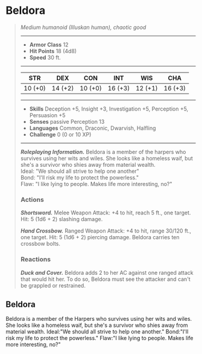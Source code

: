 # Beldora
>*Medium humanoid (Illuskan human), chaotic good*
>___
>- **Armor Class** 12
>- **Hit Points** 18 (4d8)
>- **Speed** 30 ft.
>___
>|STR|DEX|CON|INT|WIS|CHA|
>|:---:|:---:|:---:|:---:|:---:|:---:|
>|10 (+0)|14 (+2)|10 (+0)|16 (+3)|12 (+1)|16 (+3)|
>___
>- **Skills** Deception +5, Insight +3, Investigation +5, Perception +5, Persuasion +5
>- **Senses** passive Perception 13
>- **Languages** Common, Draconic, Dwarvish, Halfling
>- **Challenge** 0 (0 or 10 XP)
>___
>***Roleplaying Information.*** Beldora is a member of the harpers who survives using her wits and wiles. She looks like a homeless waif, but she's a survivor who shies away from material wealth.  
>Ideal: "We should all strive to help one another"  
>Bond: "I'll risk my life to protect the powerless."  
>Flaw: "I like lying to people. Makes life more interesting, no?"  
>
>### Actions
>***Shortsword.*** Melee Weapon Attack: +4 to hit, reach 5 ft., one target. Hit: 5 (1d6 + 2) slashing damage.  
>
>***Hand Crossbow.*** Ranged Weapon Attack: +4 to hit, range 30/120 ft., one target. Hit: 5 (1d6 + 2) piercing damage. Beldora carries ten crossbow bolts.  
>
>### Reactions
>***Duck and Cover.*** Beldora adds 2 to her AC against one ranged attack that would hit her. To do so, Beldora must see the attacker and can't be grappled or restrained.
## Beldora
Beldora is a member of the Harpers who survives using her wits and wiles. She looks like a homeless waif, but she's a survivor who shies away from material wealth.
Ideal:"We should all strive to help one another."
Bond:"I'll risk my life to protect the powerless."
Flaw:"I like lying to people. Makes life more interesting, no?"